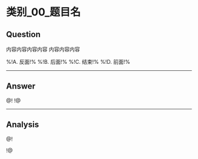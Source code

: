 # 类别_00_题目名


## Question
内容内容内容内容
内容内容内容

%!A. 反面!%
%!B. 后面!%
%!C. 结束!%
%!D. 前面!%

----

## Answer
@!  !@

----

## Analysis
@!

!@
